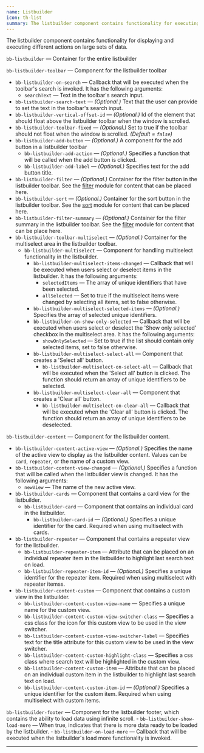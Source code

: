 ```yaml
---
name: Listbuilder
icon: th-list
summary: The listbuilder component contains functionality for executing different actions on large sets of data.
---
```


The listbuilder component contains functionality for displaying and executing different actions on large sets of data.

`bb-listbuilder` &mdash; Container for the entire listbuilder

`bb-listbuilder-toolbar` &mdash; Component for the listbuilder toolbar
  - `bb-listbuilder-on-search` &mdash; Callback that will be executed when the toolbar's search is invoked. It has the following arguments:
    - `searchText` &mdash; Text in the toolbar's search input.
  - `bb-listbuilder-search-text` &mdash; *(Optional.)* Text that the user can provide to set the text in the toolbar's search input.
  - `bb-listbuilder-vertical-offset-id` &mdash; *(Optional.)* Id of the element that should float above the listbuilder toolbar when the window is scrolled.
  - `bb-listbuilder-toolbar-fixed` &mdash; *(Optional.)* Set to true if the toolbar should not float when the window is scrolled. *(Default = `false`)*
  - `bb-listbuilder-add-button` &mdash; *(Optional.)* A component for the add button in a listbuilder toolbar
    - `bb-listbuilder-add-action` &mdash; *(Optional.)* Specifies a function that will be called when the add button is clicked.
    - `bb-listbuilder-add-label` &mdash; *(Optional.)* Specifies text for the add button title.
  - `bb-listbuilder-filter` &mdash; *(Optional.)* Container for the filter button in the listbuilder toolbar. See the [filter](../filter) module for content that can be placed here.
  - `bb-listbuilder-sort` &mdash; *(Optional.)* Container for the sort button in the listbuilder toolbar. See the [sort](../sort) module for content that can be placed here.
  - `bb-listbuilder-filter-summary` &mdash; *(Optional.)* Container for the filter summary in the listbuilder toolbar. See the [filter](../filter) module for content that can be place here.
  - `bb-listbuilder-toolbar-multiselect` &mdash; *(Optional.)* Container for the multiselect area in the listbuilder toolbar.
    - `bb-listbuilder-multiselect` &mdash; Component for handling multiselect functionality in the listbuilder.
      - `bb-listbuilder-multiselect-items-changed` &mdash; Callback that will be executed when users select or deselect items in the listbuilder. It has the following arguments: 
        - `selectedItems` &mdash; The array of unique identifiers that have been selected.
        - `allSelected` &mdash; Set to true if the multiselect items were changed by selecting all items, set to false otherwise.
      - `bb-listbuilder-multiselect-selected-items` &mdash; *(Optional.)* Specifies the array of selected unique identifiers. 
      - `bb-listbuilder-on-show-only-selected` &mdash; Callback that will be executed when users select or deselect the 'Show only selected' checkbox in the multiselect area. It has the following arguments: 
        - `showOnlySelected` &mdash; Set to true if the list should contain only selected items, set to false otherwise.
      - `bb-listbuilder-multiselect-select-all` &mdash; Component that creates a 'Select all' button.
        - `bb-listbuilder-multiselect-on-select-all` &mdash; Callback that will be executed when the 'Select all' button is clicked. The function should return an array of unique identifiers to be selected.
      - `bb-listbuilder-multiselect-clear-all` &mdash; Component that creates a 'Clear all' button.
        - `bb-listbuilder-multiselect-on-clear-all` &mdash; Callback that will be executed when the 'Clear all' button is clicked. The function should return an array of unique identifiers to be deselected.
      
`bb-listbuilder-content` &mdash; Component for the listbuilder content.
  - `bb-listbuilder-content-active-view` &mdash; *(Optional.)* Specifies the name of the active view to display as the listbuilder content. Values can be `card`, `repeater`, or the name of a custom view.
  - `bb-listbuilder-content-view-changed` &mdash; *(Optional.)* Specifies a function that will be called when the listbuilder view is changed. It has the following arguments:
    - `newView` &mdash; The name of the new active view.
  - `bb-listbuilder-cards` &mdash; Component that contains a card view for the listbuilder.
    - `bb-listbuilder-card` &mdash; Component that contains an individual card in the listbuilder.
        - `bb-listbuilder-card-id` &mdash; *(Optional.)* Specifies a unique identifier for the card. Required when using multiselect with cards.
  - `bb-listbuilder-repeater` &mdash; Component that contains a repeater view for the listbuilder.
    - `bb-listbuilder-repeater-item` &mdash; Attribute that can be placed on an individual repeater item in the listbuilder to highlight last search text on load.
    - `bb-listbuilder-repeater-item-id` &mdash; *(Optional.)* Specifies a unique identifier for the repeater item. Required when using multiselect with repeater itemss.
  - `bb-listbuilder-content-custom` &mdash; Component that contains a custom view in the listbuilder.
    - `bb-listbuilder-content-custom-view-name` &mdash; Specifies a unique name for the custom view.
    - `bb-listbuilder-content-custom-view-switcher-class` &mdash; Specifies a css class for the icon for this custom view to be used in the view switcher.
    - `bb-listbuilder-content-custom-view-switcher-label` &mdash; Specifies text for the title attribute for this custom view to be used in the view switcher.
    - `bb-listbuilder-content-custom-highlight-class` &mdash; Specifies a css class where search text will be highlighted in the custom view.
    - `bb-listbuilder-content-custom-item` &mdash; Attribute that can be placed on an individual custom item in the listbuilder to highlight last search text on load.
    - `bb-listbuilder-content-custom-item-id` &mdash; *(Optional.)* Specifies a unique identifier for the custom item. Required when using multiselect with custom items.

`bb-listbuilder-footer` &mdash; Component for the listbuilder footer, which contains the ability to load data using infinite scroll.
    - `bb-listbuilder-show-load-more` &mdash; When true, indicates that there is more data ready to be loaded by the listbuilder.
    - `bb-listbuilder-on-load-more` &mdash; Callback that will be executed when the listbuilder's load more functionality is invoked.
       
---
